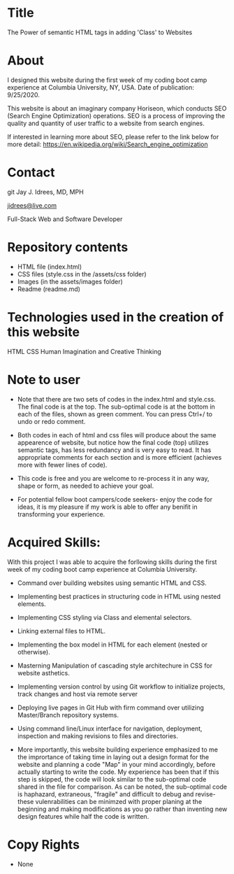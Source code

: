 # Title

 The Power of semantic HTML tags in adding 'Class' to Websites


# About
 I designed this website during the first week of my coding boot camp experience at Columbia University, NY, USA. Date of publication: 9/25/2020. 
 
 This website is about an imaginary company Horiseon, which conducts SEO (Search Engine Optimization) operations. SEO is a process of improving the quality and quantity of user traffic to a website from search engines.
 
 If interested in learning more about SEO, please refer to the link below for more detail: 
 https://en.wikipedia.org/wiki/Search_engine_optimization


 # Contact
git 
 Jay J. Idrees, MD, MPH

 jidrees@live.com

 Full-Stack Web and Software Developer
 

# Repository contents

 - HTML file (index.html)
 - CSS files (style.css in the /assets/css folder)
 - Images (in the assets/images folder)
 - Readme (readme.md)

# Technologies used in the creation of this website

 HTML
 CSS
 Human Imagination and Creative Thinking
 
# Note to user

 - Note that there are two sets of codes in the index.html and style.css. The final code is at the top. The sub-optimal code is at the bottom in each of the files, shown as green comment. You can press Ctrl+/ to undo or redo comment.

 - Both codes in each of html and css files will produce about the same appearence of website, but notice how the final code (top) utilizes semantic tags, has less redundancy and is very easy to read. It has appropriate comments for each section and is more efficient (achieves more with fewer lines of code).

 - This code is free and you are welcome to re-process it in any way, shape or form, as needed to achieve your goal. 

 - For potential fellow boot campers/code seekers- enjoy the code for ideas, it is my pleasure if my work is able to offer any benifit in transforming your experience.


# Acquired Skills: 

With this project I was able to acquire the forllowing skills during the first week of my coding boot camp experience at Columbia University.  

* Command over building websites using semantic HTML and CSS.

* Implementing best practices in structuring code in HTML using nested elements.

* Implementing CSS styling via Class and elemental selectors.

* Linking external files to HTML.

* Implementing the box model in HTML for each element (nested or otherwise).

* Masterning Manipulation of cascading style architechure in CSS for website asthetics.

* Implementing version control by using Git workflow to initialize projects, track changes and host via remote server

* Deploying live pages in Git Hub with firm command over utilizing Master/Branch repository systems.

* Using command line/Linux interface for navigation, deployment, inspection and making revisions to files and directories. 

* More importantly, this website building experience emphasized to me the imprortance of taking time in laying out a design format for the website and planning a code "Map" in your mind accordingly, before actually starting to write the code. My experience has been that if this step is skipped, the code will look similar to the sub-optimal code shared in the file for comparison. As can be noted, the sub-optimal code is haphazard, extraneous, "fragile" and difficult to debug and revise- these vulenrabilities can be minimzed with proper planing at the beginning and making modifications as you go rather than inventing new design features while half the code is written. 



# Copy Rights
- None



